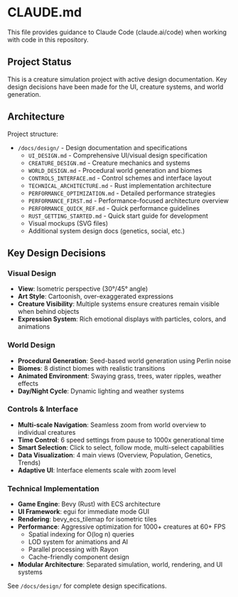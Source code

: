 # CLAUDE.md

This file provides guidance to Claude Code (claude.ai/code) when working with code in this repository.

## Project Status

This is a creature simulation project with active design documentation. Key design decisions have been made for the UI, creature systems, and world generation.

## Architecture

Project structure:
- `/docs/design/` - Design documentation and specifications
  - `UI_DESIGN.md` - Comprehensive UI/visual design specification
  - `CREATURE_DESIGN.md` - Creature mechanics and systems
  - `WORLD_DESIGN.md` - Procedural world generation and biomes
  - `CONTROLS_INTERFACE.md` - Control schemes and interface layout
  - `TECHNICAL_ARCHITECTURE.md` - Rust implementation architecture
  - `PERFORMANCE_OPTIMIZATION.md` - Detailed performance strategies
  - `PERFORMANCE_FIRST.md` - Performance-focused architecture overview
  - `PERFORMANCE_QUICK_REF.md` - Quick performance guidelines
  - `RUST_GETTING_STARTED.md` - Quick start guide for development
  - Visual mockups (SVG files)
  - Additional system design docs (genetics, social, etc.)

## Key Design Decisions

### Visual Design
- **View**: Isometric perspective (30°/45° angle)
- **Art Style**: Cartoonish, over-exaggerated expressions
- **Creature Visibility**: Multiple systems ensure creatures remain visible when behind objects
- **Expression System**: Rich emotional displays with particles, colors, and animations

### World Design
- **Procedural Generation**: Seed-based world generation using Perlin noise
- **Biomes**: 8 distinct biomes with realistic transitions
- **Animated Environment**: Swaying grass, trees, water ripples, weather effects
- **Day/Night Cycle**: Dynamic lighting and weather systems

### Controls & Interface
- **Multi-scale Navigation**: Seamless zoom from world overview to individual creatures
- **Time Control**: 6 speed settings from pause to 1000x generational time
- **Smart Selection**: Click to select, follow mode, multi-select capabilities
- **Data Visualization**: 4 main views (Overview, Population, Genetics, Trends)
- **Adaptive UI**: Interface elements scale with zoom level

### Technical Implementation
- **Game Engine**: Bevy (Rust) with ECS architecture
- **UI Framework**: egui for immediate mode GUI
- **Rendering**: bevy_ecs_tilemap for isometric tiles
- **Performance**: Aggressive optimization for 1000+ creatures at 60+ FPS
  - Spatial indexing for O(log n) queries
  - LOD system for animations and AI
  - Parallel processing with Rayon
  - Cache-friendly component design
- **Modular Architecture**: Separated simulation, world, rendering, and UI systems

See `/docs/design/` for complete design specifications.